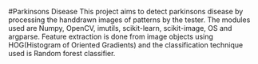 #Parkinsons Disease
This project aims to detect parkinsons disease by processing the handdrawn images of patterns by the tester.
The modules used are Numpy, OpenCV, imutils, scikit-learn, scikit-image, OS and argparse.
Feature extraction is done from image objects using HOG(Histogram of Oriented Gradients) and the classification technique used is Random forest classifier.
